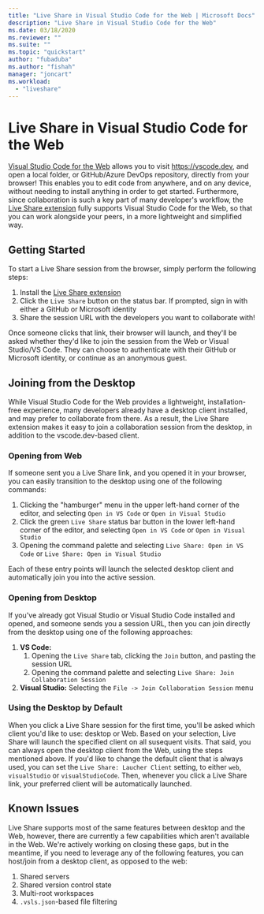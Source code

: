 ```yaml
---
title: "Live Share in Visual Studio Code for the Web | Microsoft Docs"
description: "Live Share in Visual Studio Code for the Web"
ms.date: 03/18/2020
ms.reviewer: ""
ms.suite: ""
ms.topic: "quickstart"
author: "fubaduba"
ms.author: "fishah"
manager: "joncart"
ms.workload: 
  - "liveshare"
---
```


<!--
Copyright &copy; Microsoft Corporation
All rights reserved.
Creative Commons Attribution 4.0 License (International): https://creativecommons.org/licenses/by/4.0/legalcode
-->

# Live Share in Visual Studio Code for the Web

[Visual Studio Code for the Web](https://code.visualstudio.com/blogs/2021/10/20/vscode-dev) allows you to visit https://vscode.dev, and open a local folder, or GitHub/Azure DevOps repository, directly from your browser! This enables you to edit code from anywhere, and on any device, without needing to install anything in order to get started. Furthermore, since collaboration is such a key part of many developer's workflow, the [Live Share extension](https://marketplace.visualstudio.com/items?itemName=MS-vsliveshare.vsliveshare) fully supports Visual Studio Code for the Web, so that you can work alongside your peers, in a more lightweight and simplified way.

## Getting Started

To start a Live Share session from the browser, simply perform the following steps:

1. Install the [Live Share extension](https://marketplace.visualstudio.com/items?itemName=MS-vsliveshare.vsliveshare)
2. Click the `Live Share` button on the status bar. If prompted, sign in with either a GitHub or Microsoft identity
3. Share the session URL with the developers you want to collaborate with!

Once someone clicks that link, their browser will launch, and they'll be asked whether they'd like to join the session from the Web or Visual Studio/VS Code. They can choose to authenticate with their GitHub or Microsoft identity, or continue as an anonymous guest.

## Joining from the Desktop

While Visual Studio Code for the Web provides a lightweight, installation-free experience, many developers already have a desktop client installed, and may prefer to collaborate from there. As a result, the Live Share extension makes it easy to join a collaboration session from the desktop, in addition to the vscode.dev-based client.

### Opening from Web

If someone sent you a Live Share link, and you opened it in your browser, you can easily transition to the desktop using one of the following commands:

1. Clicking the "hamburger" menu in the upper left-hand corner of the editor, and selecting `Open in VS Code` or `Open in Visual Studio`
1. Click the green `Live Share` status bar button in the lower left-hand corner of the editor, and selecting `Open in VS Code` or `Open in Visual Studio`
3. Opening the command palette and selecting `Live Share: Open in VS Code` or `Live Share: Open in Visual Studio`

Each of these entry points will launch the selected desktop client and automatically join you into the active session.

### Opening from Desktop

If you've already got Visual Studio or Visual Studio Code installed and opened, and someone sends you a session URL, then you can join directly from the desktop using one of the following approaches:

1. **VS Code:**
   1. Opening the `Live Share` tab, clicking the `Join` button, and pasting the session URL
   2. Opening the command palette and selecting `Live Share: Join Collaboration Session`
1. **Visual Studio:** Selecting the `File -> Join Collaboration Session` menu

### Using the Desktop by Default

When you click a Live Share session for the first time, you'll be asked which client you'd like to use: desktop or Web. Based on your selection, Live Share will launch the specified client on all susequent visits. That said, you can always open the desktop client from the Web, using the steps mentioned above. If you'd like to change the default client that is always used, you can set the `Live Share: Laucher Client` setting, to either `web`, `visualStudio` or `visualStudioCode`. Then, whenever you click a Live Share link, your preferred client will be automatically launched.

## Known Issues

Live Share supports most of the same features between desktop and the Web, however, there are currently a few capabilities which aren't available in the Web. We're actively working on closing these gaps, but in the meantime, if you need to leverage any of the following features, you can host/join from a desktop client, as opposed to the web:

1. Shared servers
1. Shared version control state
3. Multi-root workspaces
4. `.vsls.json`-based file filtering
